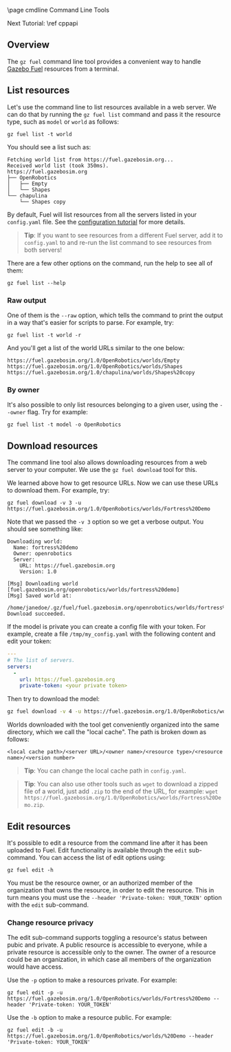 \page cmdline Command Line Tools

Next Tutorial: \ref cppapi

## Overview

The `gz fuel` command line tool provides a convenient way to handle [Gazebo
Fuel](https://app.gazebosim.org) resources from a terminal.

## List resources

Let's use the command line to list resources available in a web server.
We can do that by running the `gz fuel list` command and pass it the resource
type, such as `model` or `world` as follows:

`gz fuel list -t world`

You should see a list such as:

```
Fetching world list from https://fuel.gazebosim.org...
Received world list (took 350ms).
https://fuel.gazebosim.org
├── OpenRobotics
│   ├── Empty
│   └── Shapes
└── chapulina
    └── Shapes copy
```

By default, Fuel will list resources from all the servers listed in your
`config.yaml` file. See the
[configuration tutorial](https://gazebosim.org/api/fuel_tools/8/configuration.html)
for more details.

> **Tip**: If you want to see resources from a different Fuel server, add it to
`config.yaml` to and re-run the list command to see resources from both servers!

There are a few other options on the command, run the help to see all of them:

`gz fuel list --help`

### Raw output

One of them is the `--raw` option, which tells the command to print the output in
a way that's easier for scripts to parse. For example, try:

`gz fuel list -t world -r`

And you'll get a list of the world URLs similar to the one below:

```
https://fuel.gazebosim.org/1.0/OpenRobotics/worlds/Empty
https://fuel.gazebosim.org/1.0/OpenRobotics/worlds/Shapes
https://fuel.gazebosim.org/1.0/chapulina/worlds/Shapes%20copy
```

### By owner

It's also possible to only list resources belonging to a given user, using the
`--owner` flag. Try for example:

`gz fuel list -t model -o OpenRobotics`

## Download resources

The command line tool also allows downloading resources from a web server to your
computer. We use the `gz fuel download` tool for this.

We learned above how to get resource URLs. Now we can use these URLs to download
them. For example, try:

`gz fuel download -v 3 -u https://fuel.gazebosim.org/1.0/OpenRobotics/worlds/Fortress%20Demo`

Note that we passed the `-v 3` option so we get a verbose output. You should see something like:

```
Downloading world:
  Name: fortress%20demo
  Owner: openrobotics
  Server:
    URL: https://fuel.gazebosim.org
    Version: 1.0

[Msg] Downloading world [fuel.gazebosim.org/openrobotics/worlds/fortress%20demo]
[Msg] Saved world at:
  /home/janedoe/.gz/fuel/fuel.gazebosim.org/openrobotics/worlds/fortress%20demo/1
Download succeeded.
```

If the model is private you can create a config file with your token. For example, create a file
`/tmp/my_config.yaml` with the following content and edit your token:

```yaml
---
# The list of servers.
servers:
  -
    url: https://fuel.gazebosim.org
    private-token: <your private token>
```

Then try to download the model:

```bash
gz fuel download -v 4 -u https://fuel.gazebosim.org/1.0/OpenRobotics/worlds/fortress%20demo -c /tmp/my_config.yaml
```

Worlds downloaded with the tool get conveniently organized into the same
directory, which we call the "local cache". The path is broken down as follows:

`<local cache path>/<server URL>/<owner name>/<resource type>/<resource name>/<version number>`

> **Tip**: You can change the local cache path in `config.yaml`.

> **Tip**: You can also use other tools such as `wget` to download a zipped file of a world, just add `.zip` to the end of the URL, for example: `wget https://fuel.gazebosim.org/1.0/OpenRobotics/worlds/Fortress%20Demo.zip`.

## Edit resources

It's possible to edit a resource from the command line after it has been
uploaded to Fuel. Edit functionality is available through the `edit`
sub-command. You can access the list of edit options using:

```
gz fuel edit -h
```

You must be the resource owner, or an authorized member of the organization that owns the resource, in order to edit the resource. This in turn means you must use the `--header 'Private-token: YOUR_TOKEN'` option with the `edit` sub-command.

### Change resource privacy

The edit sub-command supports toggling a resource's status between pubic and
private. A public resource is accessible to everyone, while a private
resource is accessible only to the owner. The owner of a resource could be
an organization, in which case all members of the organization would have
access.

Use the `-p` option to make a resources private. For example:

```
gz fuel edit -p -u https://fuel.gazebosim.org/1.0/OpenRobotics/worlds/Fortress%20Demo --header 'Private-token: YOUR_TOKEN'
```

Use the `-b` option to make a resource public. For example:

```
gz fuel edit -b -u https://fuel.gazebosim.org/1.0/OpenRobotics/worlds/%20Demo --header 'Private-token: YOUR_TOKEN'
```
